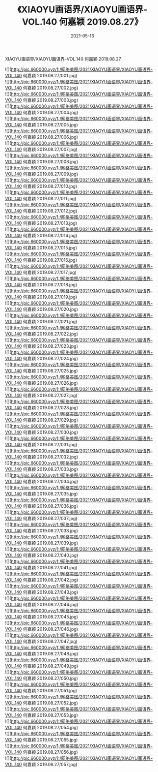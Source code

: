 ﻿---
layout: post
title:  《XIAOYU画语界/XIAOYU画语界-VOL.140 何嘉颖 2019.08.27》
date:   2021-05-16
img: http://pic.660000.xyz/1:/网络美图/2021/XIAOYU画语界/XIAOYU画语界-VOL.140 何嘉颖 2019.08.27/000.jpg
categories: [美女, 清纯, 唯美]
---

XIAOYU画语界/XIAOYU画语界-VOL.140 何嘉颖 2019.08.27

 ![](http://pic.660000.xyz/1:/网络美图/2021/XIAOYU画语界/XIAOYU画语界-VOL.140 何嘉颖 2019.08.27/001.jpg) <br>![](http://pic.660000.xyz/1:/网络美图/2021/XIAOYU画语界/XIAOYU画语界-VOL.140 何嘉颖 2019.08.27/002.jpg) <br>![](http://pic.660000.xyz/1:/网络美图/2021/XIAOYU画语界/XIAOYU画语界-VOL.140 何嘉颖 2019.08.27/003.jpg) <br>![](http://pic.660000.xyz/1:/网络美图/2021/XIAOYU画语界/XIAOYU画语界-VOL.140 何嘉颖 2019.08.27/004.jpg) <br>![](http://pic.660000.xyz/1:/网络美图/2021/XIAOYU画语界/XIAOYU画语界-VOL.140 何嘉颖 2019.08.27/005.jpg) <br>![](http://pic.660000.xyz/1:/网络美图/2021/XIAOYU画语界/XIAOYU画语界-VOL.140 何嘉颖 2019.08.27/006.jpg) <br>![](http://pic.660000.xyz/1:/网络美图/2021/XIAOYU画语界/XIAOYU画语界-VOL.140 何嘉颖 2019.08.27/007.jpg) <br>![](http://pic.660000.xyz/1:/网络美图/2021/XIAOYU画语界/XIAOYU画语界-VOL.140 何嘉颖 2019.08.27/008.jpg) <br>![](http://pic.660000.xyz/1:/网络美图/2021/XIAOYU画语界/XIAOYU画语界-VOL.140 何嘉颖 2019.08.27/009.jpg) <br>![](http://pic.660000.xyz/1:/网络美图/2021/XIAOYU画语界/XIAOYU画语界-VOL.140 何嘉颖 2019.08.27/010.jpg) <br>![](http://pic.660000.xyz/1:/网络美图/2021/XIAOYU画语界/XIAOYU画语界-VOL.140 何嘉颖 2019.08.27/011.jpg) <br>![](http://pic.660000.xyz/1:/网络美图/2021/XIAOYU画语界/XIAOYU画语界-VOL.140 何嘉颖 2019.08.27/012.jpg) <br>![](http://pic.660000.xyz/1:/网络美图/2021/XIAOYU画语界/XIAOYU画语界-VOL.140 何嘉颖 2019.08.27/013.jpg) <br>![](http://pic.660000.xyz/1:/网络美图/2021/XIAOYU画语界/XIAOYU画语界-VOL.140 何嘉颖 2019.08.27/014.jpg) <br>![](http://pic.660000.xyz/1:/网络美图/2021/XIAOYU画语界/XIAOYU画语界-VOL.140 何嘉颖 2019.08.27/015.jpg) <br>![](http://pic.660000.xyz/1:/网络美图/2021/XIAOYU画语界/XIAOYU画语界-VOL.140 何嘉颖 2019.08.27/016.jpg) <br>![](http://pic.660000.xyz/1:/网络美图/2021/XIAOYU画语界/XIAOYU画语界-VOL.140 何嘉颖 2019.08.27/017.jpg) <br>![](http://pic.660000.xyz/1:/网络美图/2021/XIAOYU画语界/XIAOYU画语界-VOL.140 何嘉颖 2019.08.27/018.jpg) <br>![](http://pic.660000.xyz/1:/网络美图/2021/XIAOYU画语界/XIAOYU画语界-VOL.140 何嘉颖 2019.08.27/019.jpg) <br>![](http://pic.660000.xyz/1:/网络美图/2021/XIAOYU画语界/XIAOYU画语界-VOL.140 何嘉颖 2019.08.27/020.jpg) <br>![](http://pic.660000.xyz/1:/网络美图/2021/XIAOYU画语界/XIAOYU画语界-VOL.140 何嘉颖 2019.08.27/021.jpg) <br>![](http://pic.660000.xyz/1:/网络美图/2021/XIAOYU画语界/XIAOYU画语界-VOL.140 何嘉颖 2019.08.27/022.jpg) <br>![](http://pic.660000.xyz/1:/网络美图/2021/XIAOYU画语界/XIAOYU画语界-VOL.140 何嘉颖 2019.08.27/023.jpg) <br>![](http://pic.660000.xyz/1:/网络美图/2021/XIAOYU画语界/XIAOYU画语界-VOL.140 何嘉颖 2019.08.27/024.jpg) <br>![](http://pic.660000.xyz/1:/网络美图/2021/XIAOYU画语界/XIAOYU画语界-VOL.140 何嘉颖 2019.08.27/025.jpg) <br>![](http://pic.660000.xyz/1:/网络美图/2021/XIAOYU画语界/XIAOYU画语界-VOL.140 何嘉颖 2019.08.27/026.jpg) <br>![](http://pic.660000.xyz/1:/网络美图/2021/XIAOYU画语界/XIAOYU画语界-VOL.140 何嘉颖 2019.08.27/027.jpg) <br>![](http://pic.660000.xyz/1:/网络美图/2021/XIAOYU画语界/XIAOYU画语界-VOL.140 何嘉颖 2019.08.27/028.jpg) <br>![](http://pic.660000.xyz/1:/网络美图/2021/XIAOYU画语界/XIAOYU画语界-VOL.140 何嘉颖 2019.08.27/029.jpg) <br>![](http://pic.660000.xyz/1:/网络美图/2021/XIAOYU画语界/XIAOYU画语界-VOL.140 何嘉颖 2019.08.27/030.jpg) <br>![](http://pic.660000.xyz/1:/网络美图/2021/XIAOYU画语界/XIAOYU画语界-VOL.140 何嘉颖 2019.08.27/031.jpg) <br>![](http://pic.660000.xyz/1:/网络美图/2021/XIAOYU画语界/XIAOYU画语界-VOL.140 何嘉颖 2019.08.27/032.jpg) <br>![](http://pic.660000.xyz/1:/网络美图/2021/XIAOYU画语界/XIAOYU画语界-VOL.140 何嘉颖 2019.08.27/033.jpg) <br>![](http://pic.660000.xyz/1:/网络美图/2021/XIAOYU画语界/XIAOYU画语界-VOL.140 何嘉颖 2019.08.27/034.jpg) <br>![](http://pic.660000.xyz/1:/网络美图/2021/XIAOYU画语界/XIAOYU画语界-VOL.140 何嘉颖 2019.08.27/035.jpg) <br>![](http://pic.660000.xyz/1:/网络美图/2021/XIAOYU画语界/XIAOYU画语界-VOL.140 何嘉颖 2019.08.27/036.jpg) <br>![](http://pic.660000.xyz/1:/网络美图/2021/XIAOYU画语界/XIAOYU画语界-VOL.140 何嘉颖 2019.08.27/037.jpg) <br>![](http://pic.660000.xyz/1:/网络美图/2021/XIAOYU画语界/XIAOYU画语界-VOL.140 何嘉颖 2019.08.27/038.jpg) <br>![](http://pic.660000.xyz/1:/网络美图/2021/XIAOYU画语界/XIAOYU画语界-VOL.140 何嘉颖 2019.08.27/039.jpg) <br>![](http://pic.660000.xyz/1:/网络美图/2021/XIAOYU画语界/XIAOYU画语界-VOL.140 何嘉颖 2019.08.27/040.jpg) <br>![](http://pic.660000.xyz/1:/网络美图/2021/XIAOYU画语界/XIAOYU画语界-VOL.140 何嘉颖 2019.08.27/041.jpg) <br>![](http://pic.660000.xyz/1:/网络美图/2021/XIAOYU画语界/XIAOYU画语界-VOL.140 何嘉颖 2019.08.27/042.jpg) <br>![](http://pic.660000.xyz/1:/网络美图/2021/XIAOYU画语界/XIAOYU画语界-VOL.140 何嘉颖 2019.08.27/043.jpg) <br>![](http://pic.660000.xyz/1:/网络美图/2021/XIAOYU画语界/XIAOYU画语界-VOL.140 何嘉颖 2019.08.27/044.jpg) <br>![](http://pic.660000.xyz/1:/网络美图/2021/XIAOYU画语界/XIAOYU画语界-VOL.140 何嘉颖 2019.08.27/045.jpg) <br>![](http://pic.660000.xyz/1:/网络美图/2021/XIAOYU画语界/XIAOYU画语界-VOL.140 何嘉颖 2019.08.27/046.jpg) <br>![](http://pic.660000.xyz/1:/网络美图/2021/XIAOYU画语界/XIAOYU画语界-VOL.140 何嘉颖 2019.08.27/047.jpg) <br>![](http://pic.660000.xyz/1:/网络美图/2021/XIAOYU画语界/XIAOYU画语界-VOL.140 何嘉颖 2019.08.27/048.jpg) <br>![](http://pic.660000.xyz/1:/网络美图/2021/XIAOYU画语界/XIAOYU画语界-VOL.140 何嘉颖 2019.08.27/049.jpg) <br>![](http://pic.660000.xyz/1:/网络美图/2021/XIAOYU画语界/XIAOYU画语界-VOL.140 何嘉颖 2019.08.27/050.jpg) <br>![](http://pic.660000.xyz/1:/网络美图/2021/XIAOYU画语界/XIAOYU画语界-VOL.140 何嘉颖 2019.08.27/051.jpg) <br>![](http://pic.660000.xyz/1:/网络美图/2021/XIAOYU画语界/XIAOYU画语界-VOL.140 何嘉颖 2019.08.27/052.jpg) <br>![](http://pic.660000.xyz/1:/网络美图/2021/XIAOYU画语界/XIAOYU画语界-VOL.140 何嘉颖 2019.08.27/053.jpg) <br>![](http://pic.660000.xyz/1:/网络美图/2021/XIAOYU画语界/XIAOYU画语界-VOL.140 何嘉颖 2019.08.27/054.jpg) <br>![](http://pic.660000.xyz/1:/网络美图/2021/XIAOYU画语界/XIAOYU画语界-VOL.140 何嘉颖 2019.08.27/055.jpg) <br>![](http://pic.660000.xyz/1:/网络美图/2021/XIAOYU画语界/XIAOYU画语界-VOL.140 何嘉颖 2019.08.27/056.jpg) <br>![](http://pic.660000.xyz/1:/网络美图/2021/XIAOYU画语界/XIAOYU画语界-VOL.140 何嘉颖 2019.08.27/057.jpg) <br>